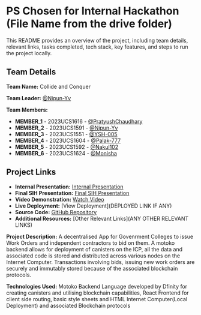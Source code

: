 # PS Chosen for Internal Hackathon (File Name from the drive folder)

This README provides an overview of the project, including team details, relevant links, tasks completed, tech stack, key features, and steps to run the project locally.

## Team Details

**Team Name:** Collide and Conquer

**Team Leader:** [@Nipun-Yv](https://github.com/Nipun-Yv)

**Team Members:**

- **MEMBER_1** - 2023UCS1616 - [@PratyushChaudhary](https://github.com/PratyushChaudhary)
- **MEMBER_2** - 2023UCS1591 - [@Nipun-Yv](https://github.com/Nipun-Yv)
- **MEMBER_3** - 2023UCS1551 - [@YSH-005](https://github.com/YSH-005)
- **MEMBER_4** - 2023UCS1604 - [@Palak-777](https://github.com/Palak-777)
- **MEMBER_5** - 2023UCS1592 - [@Nakul102](https://github.com/Nakul102)
- **MEMBER_6** - 2023UCS1624 - [@Monisha](https://github.com/Monisha)


## Project Links

- **Internal Presentation:** [Internal Presentation](https://github.com/PratyushChaudhary/Internal-Hackathon-PPT---Collide-and-Conquer)
- **Final SIH Presentation:** [Final SIH Presentation](https://github.com/PratyushChaudhary/SIH-PPT---Collide-and-Conquer)
- **Video Demonstration:** [Watch Video](https://youtu.be/Af3mFvBcMZg)
- **Live Deployment:** [View Deployment](DEPLOYED LINK IF ANY)
- **Source Code:** [GitHub Repository](https://github.com/Nipun-Yv/DfinityProject)
- **Additional Resources:** [Other Relevant Links](ANY OTHER RELEVANT LINKS)

**Project Description:**
A decentralised App for Govenrment Colleges to issue Work Orders and independent contractors to bid on them.
A motoko backend allows for deployment of canisters on the ICP, all the data and associated code is stored and distributed across
various nodes on the Internet Computer.
Transactions involving bids, issuing new work orders are securely and immutably stored because of the associated blockchain protocols.

**Technologies Used:**
Motoko Backend Language developed by Dfinity for creating canisters and utilising blockchain capabilities, React Frontend for client side routing, basic style sheets and HTML
Internet Computer(Local Deployment) and associated Blockchain protocols
